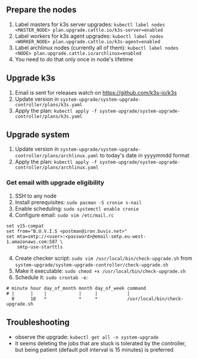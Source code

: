 ## Prepare the nodes
1. Label masters for k3s server upgrades: `kubectl label nodes <MASTER_NODE> plan.upgrade.cattle.io/k3s-server=enabled`
2. Label workers for k3s agent upgrades: `kubectl label nodes <WORKER_NODE> plan.upgrade.cattle.io/k3s-agent=enabled`
3. Label archlinux nodes (currently all of them): `kubectl label nodes <NODE> plan.upgrade.cattle.io/archlinux=enabled`
4. You need to do that only once in node's lifetime

## Upgrade k3s
1. Email is sent for releases watch on https://github.com/k3s-io/k3s
2. Update version in `system-upgrade/system-upgrade-controller/plans/k3s.yaml`
3. Apply the plan: `kubectl apply -f system-upgrade/system-upgrade-controller/plans/k3s.yaml`

## Upgrade system
1. Update version in `system-upgrade/system-upgrade-controller/plans/archlinux.yaml` to today's date in yyyymmdd format
2. Apply the plan: `kubectl apply -f system-upgrade/system-upgrade-controller/plans/archlinux.yaml`

### Get email with upgrade eligibility
1. SSH to any node
2. Install prerequisites: `sudo pacman -S cronie s-nail`
3. Enable scheduling: `sudo systemctl enable cronie`
4. Configure email: `sudo vim /etc/mail.rc`
```
set v15-compat
set from="B.U.V.I.S <postman@iron.buvis.net>"
set mta=smtp://<user>:<password>@email-smtp.eu-west-1.amazonaws.com:587 \
    smtp-use-starttls
```
4. Create checker script: `sudo vim /usr/local/bin/check-upgrade.sh` from `system-upgrade/system-upgrade-controller/check-upgrade.sh`
5. Make it executable: `sudo chmod +x /usr/local/bin/check-upgrade.sh`
6. Schedule it: `sudo crontab -e`:
```
# minute hour day_of_month month day_of_week command
# |      |    |            |     |           |
  0      18   *            *     *           /usr/local/bin/check-upgrade.sh
```

## Troubleshooting
- observe the upgrade: `kubectl get all -n system-upgrade`
- it seems deleting the jobs that are stuck is tolerated by the controller, but being patient (default poll interval is 15 minutes) is preferred
